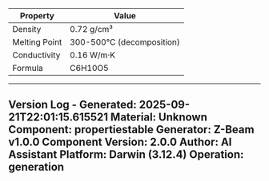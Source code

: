 | Property | Value |
|----------|-------|
| Density | 0.72 g/cm³ |
| Melting Point | 300-500°C (decomposition) |
| Conductivity | 0.16 W/m·K |
| Formula | C6H10O5 |


---
Version Log - Generated: 2025-09-21T22:01:15.615521
Material: Unknown
Component: propertiestable
Generator: Z-Beam v1.0.0
Component Version: 2.0.0
Author: AI Assistant
Platform: Darwin (3.12.4)
Operation: generation
---